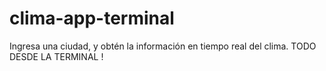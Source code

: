 # clima-app-terminal
Ingresa una ciudad, y obtén la información en tiempo real del clima. TODO DESDE LA TERMINAL !
